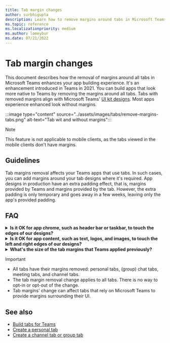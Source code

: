 ```yaml
---
title: Tab margin changes
author: surbhigupta
description: Learn how to remove margins around tabs in Microsoft Teams with UI kit. Know extra padding effect, margin size for left, right, top, and bottom.
ms.topic: reference
ms.localizationpriority: medium
ms.author: lomeybur
ms.date: 07/21/2022
---
```


# Tab margin changes

This document describes how the removal of margins around all tabs in Microsoft Teams enhances your app building experience. It's an enhancement introduced in Teams in 2021.
You can build apps that look more native to Teams by removing the margins around all tabs. Tabs with removed margins align with Microsoft Teams' [UI kit designs](~/tabs/design/tabs.md). Most apps experience enhanced look without margins.

:::image type="content" source="../assets/images/tabs/remove-margins-tabs.png" alt-text="Tab wit and without margins":::

> [!NOTE]
> This feature is not applicable to mobile clients, as the tabs viewed in the mobile clients don't have margins.

## Guidelines

Tab margins removal affects your Teams apps that use tabs. In such cases, you can add margins around your tab designs where it's required. App designs in production have an extra padding effect, that is, margins provided by Teams and margins provided by the tab. However, the extra padding is only temporary and goes away in a few weeks, leaving only the app's provided padding.

## FAQ

<details>
<summary><b>Is it OK for app chrome, such as header bar or taskbar, to touch the edges of our designs?</b></summary>

Yes, it's allowed and Teams encourages such designs that help the app to feel native.
<br>
</details>

<details>
<summary><b>Is it OK for app content, such as text, logos, and images, to touch the left and right edges of our designs?</b></summary>

No, you must provide your own padding or margins of all app content to ensure that it doesn't touch the left and right edges of your UI. You can also add margins at the top of your tab, if necessary.
<br>
</details>

<details>
<summary><b>What's the size of the tab margins that Teams applied previously?</b></summary>

* Left and right: 20 pixels
* Top: 16 pixels
* Bottom: 0 pixels

<br>
</details>

> [!IMPORTANT]
>
> * All tabs have their margins removed: personal tabs, (group) chat tabs, meeting tabs, and channel tabs.
> * The tab margin removal change applies to all tabs. There is no way to opt-in or opt-out of the change.
> * Tab margins' change can affect tabs that rely on Microsoft Teams to provide margins surrounding their UI.

## See also

* [Build tabs for Teams](../tabs/what-are-tabs.md)
* [Create a personal tab](../tabs/how-to/create-personal-tab.md)
* [Create a channel tab or group tab](../tabs/how-to/create-channel-group-tab.md)

